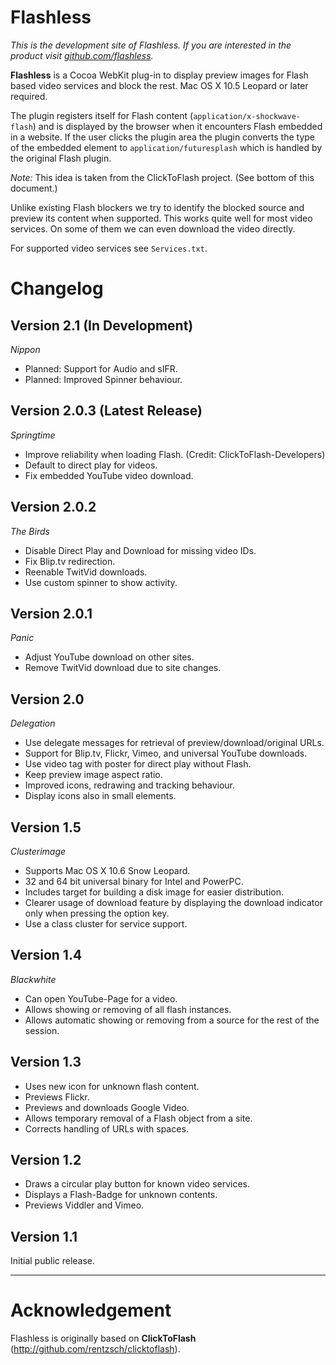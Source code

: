 Flashless
=========

*This is the development site of Flashless. If you are interested in the product visit [github.com/flashless](http://useless.github.com/flashless/).*

**Flashless** is a Cocoa WebKit plug-in to display preview images for Flash based video services and block the rest. Mac OS X 10.5 Leopard or later required.

The plugin registers itself for Flash content (`application/x-shockwave-flash`) and is displayed by the browser when it encounters Flash embedded in a website. If the user clicks the plugin area the plugin converts the type of the embedded element to `application/futuresplash` which is handled by the original Flash plugin.

*Note:* This idea is taken from the ClickToFlash project. (See bottom of this document.)

Unlike existing Flash blockers we try to identify the blocked source and preview its content when supported. This works quite well for most video services. On some of them we can even download the video directly.

For supported video services see `Services.txt`.

Changelog
=========

Version 2.1 (In Development)
-----------
_Nippon_

* Planned: Support for Audio and sIFR.
* Planned: Improved Spinner behaviour.


Version 2.0.3 (Latest Release)
-------------
_Springtime_

* Improve reliability when loading Flash. (Credit: ClickToFlash-Developers)
* Default to direct play for videos.
* Fix embedded YouTube video download.


Version 2.0.2
-------------
_The Birds_

* Disable Direct Play and Download for missing video IDs.
* Fix Blip.tv redirection.
* Reenable TwitVid downloads.
* Use custom spinner to show activity.


Version 2.0.1
-------------
_Panic_

* Adjust YouTube download on other sites.
* Remove TwitVid download due to site changes.


Version 2.0
-----------
_Delegation_

* Use delegate messages for retrieval of preview/download/original URLs.
* Support for Blip.tv, Flickr, Vimeo, and universal YouTube downloads.
* Use video tag with poster for direct play without Flash.
* Keep preview image aspect ratio.
* Improved icons, redrawing and tracking behaviour.
* Display icons also in small elements.


Version 1.5
-----------
_Clusterimage_

* Supports Mac OS X 10.6 Snow Leopard.
* 32 and 64 bit universal binary for Intel and PowerPC.
* Includes target for building a disk image for easier distribution.
* Clearer usage of download feature by displaying the download indicator only when pressing the option key.
* Use a class cluster for service support.


Version 1.4
-----------
_Blackwhite_

* Can open YouTube-Page for a video.
* Allows showing or removing of all flash instances.
* Allows automatic showing or removing from a source for the rest of the session.


Version 1.3
-----------

* Uses new icon for unknown flash content.
* Previews Flickr.
* Previews and downloads Google Video.
* Allows temporary removal of a Flash object from a site.
* Corrects handling of URLs with spaces.


Version 1.2
-----------

* Draws a circular play button for known video services.
* Displays a Flash-Badge for unknown contents.
* Previews Viddler and Vimeo.


Version 1.1
-----------

Initial public release.

***

Acknowledgement
===============

Flashless is originally based on **ClickToFlash** (<http://github.com/rentzsch/clicktoflash>).
